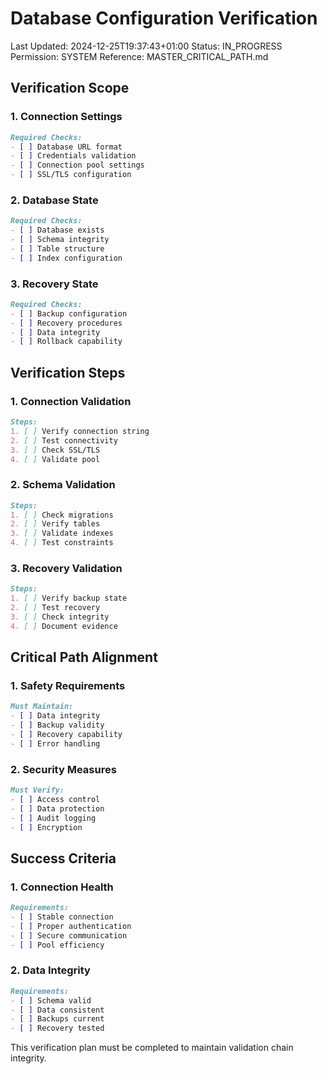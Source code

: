 # Database Configuration Verification
Last Updated: 2024-12-25T19:37:43+01:00
Status: IN_PROGRESS
Permission: SYSTEM
Reference: MASTER_CRITICAL_PATH.md

## Verification Scope

### 1. Connection Settings
```markdown
Required Checks:
- [ ] Database URL format
- [ ] Credentials validation
- [ ] Connection pool settings
- [ ] SSL/TLS configuration
```

### 2. Database State
```markdown
Required Checks:
- [ ] Database exists
- [ ] Schema integrity
- [ ] Table structure
- [ ] Index configuration
```

### 3. Recovery State
```markdown
Required Checks:
- [ ] Backup configuration
- [ ] Recovery procedures
- [ ] Data integrity
- [ ] Rollback capability
```

## Verification Steps

### 1. Connection Validation
```markdown
Steps:
1. [ ] Verify connection string
2. [ ] Test connectivity
3. [ ] Check SSL/TLS
4. [ ] Validate pool
```

### 2. Schema Validation
```markdown
Steps:
1. [ ] Check migrations
2. [ ] Verify tables
3. [ ] Validate indexes
4. [ ] Test constraints
```

### 3. Recovery Validation
```markdown
Steps:
1. [ ] Verify backup state
2. [ ] Test recovery
3. [ ] Check integrity
4. [ ] Document evidence
```

## Critical Path Alignment

### 1. Safety Requirements
```markdown
Must Maintain:
- [ ] Data integrity
- [ ] Backup validity
- [ ] Recovery capability
- [ ] Error handling
```

### 2. Security Measures
```markdown
Must Verify:
- [ ] Access control
- [ ] Data protection
- [ ] Audit logging
- [ ] Encryption
```

## Success Criteria

### 1. Connection Health
```markdown
Requirements:
- [ ] Stable connection
- [ ] Proper authentication
- [ ] Secure communication
- [ ] Pool efficiency
```

### 2. Data Integrity
```markdown
Requirements:
- [ ] Schema valid
- [ ] Data consistent
- [ ] Backups current
- [ ] Recovery tested
```

This verification plan must be completed to maintain validation chain integrity.
